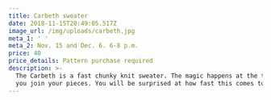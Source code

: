 ```yaml
---
title: Carbeth sweater
date: 2018-11-15T20:49:05.517Z
image_url: /img/uploads/carbeth.jpg
meta_1: ' '
meta_2: Nov. 15 and Dec. 6. 6-8 p.m.
price: 40
price_details: Pattern purchase required
description: >-
  The Carbeth is a fast chunky knit sweater. The magic happens at the top after
  you join your pieces. You will be surprised at how fast this comes together!
---
```


